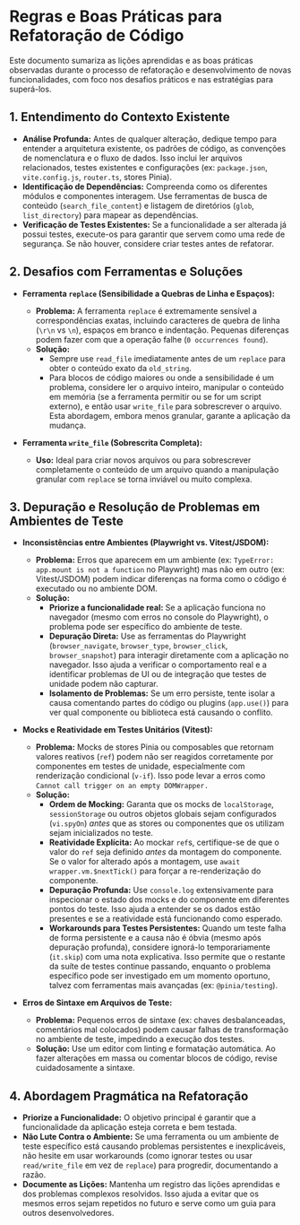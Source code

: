 # Regras e Boas Práticas para Refatoração de Código

Este documento sumariza as lições aprendidas e as boas práticas observadas durante o processo de refatoração e desenvolvimento
de novas funcionalidades, com foco nos desafios práticos e nas estratégias para superá-los.

## 1. Entendimento do Contexto Existente

*   **Análise Profunda:** Antes de qualquer alteração, dedique tempo para entender a arquitetura existente, os padrões de
    código, as convenções de nomenclatura e o fluxo de dados. Isso inclui ler arquivos relacionados, testes existentes e
    configurações (ex: `package.json`, `vite.config.js`, `router.ts`, stores Pinia).
*   **Identificação de Dependências:** Compreenda como os diferentes módulos e componentes interagem. Use ferramentas de
    busca de conteúdo (`search_file_content`) e listagem de diretórios (`glob`, `list_directory`) para mapear as
    dependências.
*   **Verificação de Testes Existentes:** Se a funcionalidade a ser alterada já possui testes, execute-os para garantir
    que servem como uma rede de segurança. Se não houver, considere criar testes antes de refatorar.

## 2. Desafios com Ferramentas e Soluções

*   **Ferramenta `replace` (Sensibilidade a Quebras de Linha e Espaços):**
    *   **Problema:** A ferramenta `replace` é extremamente sensível a correspondências exatas, incluindo caracteres de
        quebra de linha (`\r\n` vs `\n`), espaços em branco e indentação. Pequenas diferenças podem fazer com que a
        operação falhe (`0 occurrences found`).
    *   **Solução:**
        *   Sempre use `read_file` imediatamente antes de um `replace` para obter o conteúdo exato da `old_string`.
        *   Para blocos de código maiores ou onde a sensibilidade é um problema, considere ler o arquivo inteiro,
            manipular o conteúdo em memória (se a ferramenta permitir ou se for um script externo), e então usar
            `write_file` para sobrescrever o arquivo. Esta abordagem, embora menos granular, garante a aplicação da
            mudança.

*   **Ferramenta `write_file` (Sobrescrita Completa):**
    *   **Uso:** Ideal para criar novos arquivos ou para sobrescrever completamente o conteúdo de um arquivo quando a
        manipulação granular com `replace` se torna inviável ou muito complexa.

## 3. Depuração e Resolução de Problemas em Ambientes de Teste

*   **Inconsistências entre Ambientes (Playwright vs. Vitest/JSDOM):**
    *   **Problema:** Erros que aparecem em um ambiente (ex: `TypeError: app.mount is not a function` no Playwright)
        mas não em outro (ex: Vitest/JSDOM) podem indicar diferenças na forma como o código é executado ou no ambiente
        DOM.
    *   **Solução:**
        *   **Priorize a funcionalidade real:** Se a aplicação funciona no navegador (mesmo com erros no console do
            Playwright), o problema pode ser específico do ambiente de teste.
        *   **Depuração Direta:** Use as ferramentas do Playwright (`browser_navigate`, `browser_type`, `browser_click`,
            `browser_snapshot`) para interagir diretamente com a aplicação no navegador. Isso ajuda a verificar o
            comportamento real e a identificar problemas de UI ou de integração que testes de unidade podem não capturar.
        *   **Isolamento de Problemas:** Se um erro persiste, tente isolar a causa comentando partes do código ou
            plugins (`app.use()`) para ver qual componente ou biblioteca está causando o conflito.

*   **Mocks e Reatividade em Testes Unitários (Vitest):**
    *   **Problema:** Mocks de stores Pinia ou composables que retornam valores reativos (`ref`) podem não ser
        reagidos corretamente por componentes em testes de unidade, especialmente com renderização condicional (`v-if`).
        Isso pode levar a erros como `Cannot call trigger on an empty DOMWrapper.`
    *   **Solução:**
        *   **Ordem de Mocking:** Garanta que os mocks de `localStorage`, `sessionStorage` ou outros objetos globais
            sejam configurados (`vi.spyOn`) *antes* que as stores ou componentes que os utilizam sejam inicializados
            no teste.
        *   **Reatividade Explícita:** Ao mockar `ref`s, certifique-se de que o valor do `ref` seja definido *antes* da
            montagem do componente. Se o valor for alterado após a montagem, use `await wrapper.vm.$nextTick()` para
            forçar a re-renderização do componente.
        *   **Depuração Profunda:** Use `console.log` extensivamente para inspecionar o estado dos mocks e do componente
            em diferentes pontos do teste. Isso ajuda a entender se os dados estão presentes e se a reatividade está
            funcionando como esperado.
        *   **Workarounds para Testes Persistentes:** Quando um teste falha de forma persistente e a causa não é óbvia
            (mesmo após depuração profunda), considere ignorá-lo temporariamente (`it.skip`) com uma nota explicativa.
            Isso permite que o restante da suíte de testes continue passando, enquanto o problema específico pode ser
            investigado em um momento oportuno, talvez com ferramentas mais avançadas (ex: `@pinia/testing`).

*   **Erros de Sintaxe em Arquivos de Teste:**
    *   **Problema:** Pequenos erros de sintaxe (ex: chaves desbalanceadas, comentários mal colocados) podem causar
        falhas de transformação no ambiente de teste, impedindo a execução dos testes.
    *   **Solução:** Use um editor com linting e formatação automática. Ao fazer alterações em massa ou comentar blocos
        de código, revise cuidadosamente a sintaxe.

## 4. Abordagem Pragmática na Refatoração

*   **Priorize a Funcionalidade:** O objetivo principal é garantir que a funcionalidade da aplicação esteja correta e
    bem testada.
*   **Não Lute Contra o Ambiente:** Se uma ferramenta ou um ambiente de teste específico está causando problemas
    persistentes e inexplicáveis, não hesite em usar workarounds (como ignorar testes ou usar `read/write_file` em vez
    de `replace`) para progredir, documentando a razão.
*   **Documente as Lições:** Mantenha um registro das lições aprendidas e dos problemas complexos resolvidos. Isso
    ajuda a evitar que os mesmos erros sejam repetidos no futuro e serve como um guia para outros desenvolvedores.

